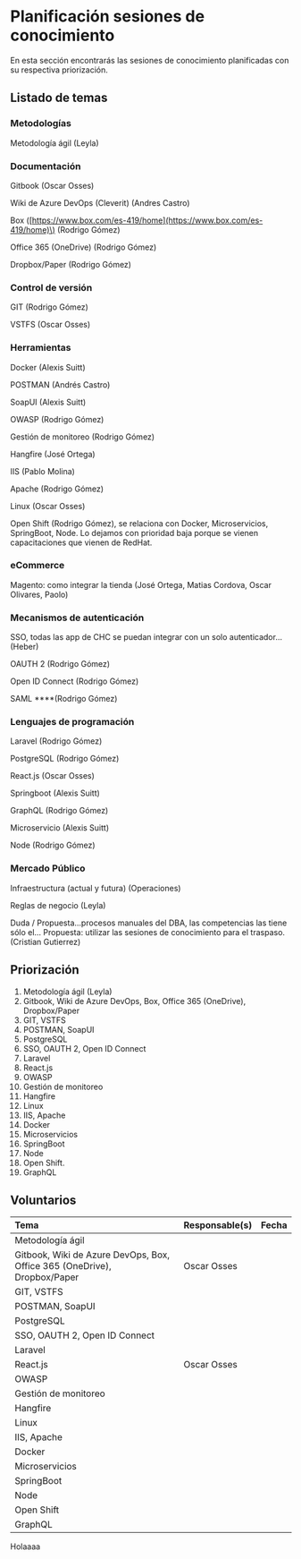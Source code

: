 # Planificación sesiones de conocimiento

En esta sección encontrarás las sesiones de conocimiento planificadas con su respectiva priorización.

## Listado de temas

### Metodologías

Metodología ágil \(Leyla\)

### Documentación 

Gitbook \(Oscar Osses\)

Wiki de Azure DevOps \(Cleverit\) \(Andres Castro\)

Box \([https://www.box.com/es-419/home](https://www.box.com/es-419/home)\) \(Rodrigo Gómez\)

Office 365 \(OneDrive\) \(Rodrigo Gómez\)

Dropbox/Paper \(Rodrigo Gómez\)

### Control de versión

GIT \(Rodrigo Gómez\)

VSTFS \(Oscar Osses\)

### Herramientas

Docker \(Alexis Suitt\)

POSTMAN \(Andrés Castro\) 

SoapUI \(Alexis Suitt\)

OWASP \(Rodrigo Gómez\)

Gestión de monitoreo \(Rodrigo Gómez\)

Hangfire \(José Ortega\)

IIS \(Pablo Molina\)

Apache \(Rodrigo Gómez\)

Linux \(Oscar Osses\)

Open Shift \(Rodrigo Gómez\), se relaciona con Docker, Microservicios, SpringBoot, Node. Lo dejamos con prioridad baja porque se vienen capacitaciones que vienen de RedHat. 

### eCommerce

Magento: como integrar la tienda \(José Ortega, Matias Cordova, Oscar Olivares, Paolo\)

### Mecanismos de autenticación

SSO, todas las app de CHC se puedan integrar con un solo autenticador… \(Heber\)

OAUTH 2 \(Rodrigo Gómez\)

Open ID Connect \(Rodrigo Gómez\)

SAML ****\(Rodrigo Gómez\)

### Lenguajes de programación

Laravel \(Rodrigo Gómez\)

PostgreSQL \(Rodrigo Gómez\)

React.js \(Oscar Osses\)

Springboot \(Alexis Suitt\)

GraphQL \(Rodrigo Gómez\)

Microservicio \(Alexis Suitt\)

Node \(Rodrigo Gómez\)

### Mercado Público

Infraestructura \(actual y futura\) \(Operaciones\)

Reglas de negocio \(Leyla\)

Duda / Propuesta…procesos manuales del DBA, las competencias las tiene sólo el… Propuesta: utilizar las sesiones de conocimiento para el traspaso. \(Cristian Gutierrez\)

## Priorización

1. Metodología ágil \(Leyla\)
2. Gitbook, Wiki de Azure DevOps, Box, Office 365 \(OneDrive\), Dropbox/Paper
3. GIT, VSTFS
4. POSTMAN, SoapUI 
5. PostgreSQL 
6. SSO, OAUTH 2, Open ID Connect
7. Laravel
8. React.js 
9. OWASP 
10. Gestión de monitoreo
11. Hangfire 
12. Linux
13. IIS, Apache
14. Docker
15. Microservicios
16. SpringBoot
17. Node
18. Open Shift.
19. GraphQL

##  Voluntarios



| Tema | Responsable\(s\) | Fecha |
| :--- | :--- | :--- |
| Metodología ágil |  |  |
| Gitbook, Wiki de Azure DevOps, Box, Office 365 \(OneDrive\), Dropbox/Paper | Oscar Osses |  |
| GIT, VSTFS |  |  |
| POSTMAN, SoapUI  |  |  |
| PostgreSQL  |  |  |
| SSO, OAUTH 2, Open ID Connect |  |  |
| Laravel |  |  |
| React.js | Oscar Osses |  |
| OWASP  |  |  |
| Gestión de monitoreo |  |  |
| Hangfire |  |  |
| Linux |  |  |
| IIS, Apache |  |  |
| Docker |  |  |
| Microservicios |  |  |
| SpringBoot |  |  |
| Node |  |  |
| Open Shift |  |  |
| GraphQL |  |  |





 

Holaaaa















